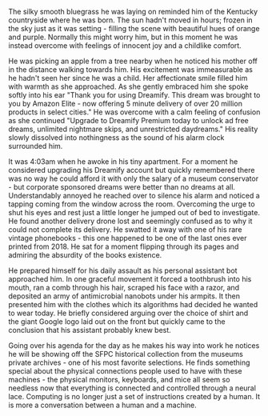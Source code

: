 The silky smooth bluegrass he was laying on reminded him of the Kentucky countryside where he was born. The sun hadn't moved in hours; frozen in the sky just as it was setting - filling the scene with beautiful hues of orange and purple. Normally this might worry him, but in this moment he was instead overcome with feelings of innocent joy and a childlike comfort.

He was picking an apple from a tree nearby when he noticed his mother off in the distance walking towards him. His excitement was immeasurable as he hadn't seen her since he was a child. Her affectionate smile filled him with warmth as she approached. As she gently embraced him she spoke softly into his ear "Thank you for using Dreamify. This dream was brought to you by Amazon Elite - now offering 5 minute delivery of over 20 million products in select cities." He was overcome with a calm feeling of confusion as she continued "Upgrade to Dreamify Premium today to unlock ad free dreams, unlimited nightmare skips, and unrestricted daydreams." His reality slowly dissolved into nothingness as the sound of his alarm clock surrounded him.

It was 4:03am when he awoke in his tiny apartment. For a moment he considered upgrading his Dreamify account but quickly remembered there was no way he could afford it with only the salary of a museum conservator - but corporate sponsored dreams were better than no dreams at all. Understandably annoyed he reached over to silence his alarm and noticed a tapping coming from the window across the room. Overcoming the urge to shut his eyes and rest just a little longer he jumped out of bed to investigate. He found another delivery drone lost and seemingly confused as to why it could not complete its delivery. He swatted it away with one of his rare vintage phonebooks - this one happened to be one of the last ones ever printed from 2018. He sat for a moment flipping through its pages and admiring the absurdity of the books existence.

He prepared himself for his daily assault as his personal assistant bot approached him. In one graceful movement it forced a toothbrush into his mouth, ran a comb through his hair, scraped his face with a razor, and deposited an army of antimicrobial nanobots under his armpits. It then presented him with the clothes which its algorithms had decided he wanted to wear today. He briefly considered arguing over the choice of shirt and the giant Google logo laid out on the front but quickly came to the conclusion that his assistant probably knew best.

Going over his agenda for the day as he makes his way into work he notices he will be showing off the SFPC historical collection from the museums private archives - one of his most favorite selections. He finds something special about the physical connections people used to have with these machines - the physical monitors, keyboards, and mice all seem so needless now that everything is connected and controlled through a neural lace. Computing is no longer just a set of instructions created by a human. It is more a conversation between a human and a machine.
